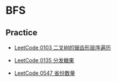 # BFS

## Practice

- [LeetCode 0103 二叉树的锯齿形层序遍历](https://leetcode-cn.com/problems/binary-tree-zigzag-level-order-traversal/)

- [LeetCode 0135 分发糖果](https://leetcode-cn.com/problems/candy/)

- [LeetCode 0547 省份数量](https://leetcode-cn.com/problems/number-of-provinces/)
